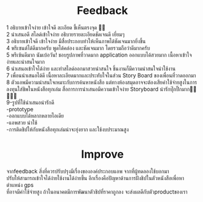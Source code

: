 # <h1  align="center"> Feedback </h1>

1 อธิบายเข้าใจง่าย เข้าใจดี ละเอียด ชี้เห็นตรงจุด 👍🏻  
2 นำเสนอดี สไลด์เข้าใจง่าย อธิบายรายละเอียดชัดเจนดี เยี่ยมๆ  
3 อธิบายเข้าใจดี เข้าใจง่าย มีสื่อประกอบทำให้เห็นภาพได้ชัดเจนมากยิ่งขึ้น  
4 พรีเซนต์ได้ดีมากครับ พูดได้คล่อง และชัดเจนมาก โดยรวมถือว่าดีมากครับ  
5 พรีเซ้นดีมาก นัมเบ้อวัน! ชอบรูปภาพที่วาดมาก application ออกแบบได้สวยมาก เนื้อหาเข้าใจง่ายและน่าสนใจมาก  
6 นำเสนอเข้าใจได้ง่าย และทำสไลด์ออกมาสวยน่าสนใจ ชิ้นงานก็มีความน่าสนใจน่าใช้งาน  
7 เพื่อนนำเสนอได้ดี เนื้อหาละเอียดมากและประทับใจในส่วน Story Board ของเพื่อนที่วาดออกมา  
8 ตัวแอพมีความน่าสนใจเหมาะกับการค้นหาหนังสือ แต่ทางห้องสมุดอาจจะต้องเสียค่าใช้จ่ายสูงในการลงทุนใส่ชิพในหนังสือทุกเล่ม สื่อการการนำเสนอมีความเข้าใจง่าย Storyboard น่ารักปุ๊กปิ๊กมาก🧡💛💚💙💜  
9-รูปที่ใช้นำเสนอน่ารักดี   
 -prototype  
 -ออกแบบได้หลากหลายไอเดีย  
 -แอพสวย น่าใช้  
 -การติดชิปให้กับหนังสือทุกเล่มน่าจะยุ่งยาก และใช้งบประมาณสูง  

# <h1  align="center"> Improve </h1>  

จากfeedback สิ่งที่ควรปรับปรุงมีเรื่องขององค์ประกอบแอพ จากที่ผู้ทดลองใช้บอกมา   
ปรับให้สามารถเข้าใจได้ง่ายใช้งานได้ง่ายขึ้น อีกเรื่องคือปัญหาด้านการฝังชิปในตัวหนังสือเพื่อหาตำแหน่ง gps   
ที่อาจมีค่าใช้จ่ายสูง ถ้าในอนาคตมีการพัฒนาตัวชิปที่ราคาถูกลง จะส่งผลดีกับตัวproductของเรา  
